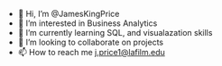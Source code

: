 - 👋 Hi, I’m @JamesKingPrice
- 👀 I’m interested in Business Analytics
- 🌱 I’m currently learning SQL, and visualazation skills
- 💞️ I’m looking to collaborate on projects
- 📫 How to reach me j.price1@lafilm.edu

<!---
JamesKingPrice/JamesKingPrice is a ✨ special ✨ repository because its `README.md` (this file) appears on your GitHub profile.
You can click the Preview link to take a look at your changes.
--->
